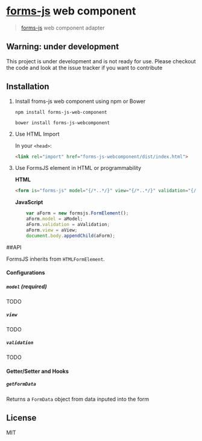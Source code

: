# [forms-js](https://github.com/forms-js/forms-js) web component

> [forms-js](https://github.com/forms-js/forms-js) web component adapter 

## Warning: under development

This project is under development and is not ready for use. Please checkout the code and look at the issue tracker if you want to contribute

## Installation

1. Install froms-js web component using npm or Bower

    ```shell
    npm install forms-js-web-component
    ```

    ```shell
    bower install forms-js-webcomponent
    ```

2. Use HTML Import 
    
    In your `<head>`:

    ```html
    <link rel="import" href="forms-js-webcomponent/dist/index.html">
    ```
3. Use FormsJS element in HTML or programmability 
    
    **HTML**
    ```html
    <form is="forms-js" model="{/*..*/}" view="{/*..*/}" validation="{/*..*/}"></form>
    ```

    **JavaScript**
    ```js
        var aForm = new formsjs.FormElement();
        aForm.model = aModel;
        aForm.validation = aValidation;
        aForm.view = aView;
        document.body.appendChild(aForm);
    ```

##API

FormsJS inherits from `HTMLFormElement`. 

#### Configurations

##### `model` (required)

TODO

##### `view`

TODO

##### `validation`

TODO

#### Getter/Setter and Hooks

##### `getFormData`
Returns a `FormData` object from data inputed into the form


## License
MIT


